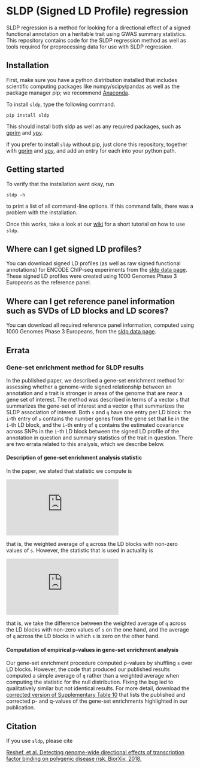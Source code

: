 # SLDP (Signed LD Profile) regression

SLDP regression is a method for looking for a directional effect of a signed functional annotation on a heritable trait using GWAS summary statistics. This repository contains code for the SLDP regression method as well as tools required for preprocessing data for use with SLDP regression.

## Installation

First, make sure you have a python distribution installed that includes scientific computing packages like numpy/scipy/pandas as well as the package manager pip; we recommend [Anaconda](https://store.continuum.io/cshop/anaconda/).

To install `sldp`, type the following command.
```  
pip install sldp
```
This should install both sldp as well as any required packages, such as [gprim](https://github.com/yakirr/gprim) and [ypy](https://github.com/yakirr/ypy).

If you prefer to install `sldp` without pip, just clone this repository, together with [gprim](https://github.com/yakirr/gprim) and [ypy](https://github.com/yakirr/ypy), and add an entry for each into your python path.


## Getting started

To verify that the installation went okay, run
```
sldp -h
```
to print a list of all command-line options. If this command fails, there was a problem with the installation.

Once this works, take a look at our [wiki](https://github.com/yakirr/sldp/wiki) for a short tutorial on how to use `sldp`.


## Where can I get signed LD profiles?

You can download signed LD profiles (as well as raw signed functional annotations) for ENCODE ChIP-seq experiments from the [sldp data page](https://data.broadinstitute.org/alkesgroup/SLDP/). These signed LD profiles were created using 1000 Genomes Phase 3 Europeans as the reference panel.

## Where can I get reference panel information such as SVDs of LD blocks and LD scores?

You can download all required reference panel information, computed using 1000 Genomes Phase 3 Europeans, from the [sldp data page](https://data.broadinstitute.org/alkesgroup/SLDP/).

## Errata
### Gene-set enrichment method for SLDP results
In the published paper, we described a gene-set enrichment method for assessing whether a genome-wide signed relationship between an annotation and a trait is stronger in areas of the genome that are near a gene set of interest. The method was described in terms of a vector `s` that summarizes the gene-set of interest and a vector `q` that summarizes the SLDP association of interest. Both `s` and `q` have one entry per LD block: the `i`-th entry of `s` contains the number genes from the gene set that lie in the `i`-th LD block, and the `i`-th entry of `q` contains the estimated covariance across SNPs in the `i`-th LD block between the signed LD profile of the annotation in question and summary statistics of the trait in question. There are two errata related to this analysis, which we describe below.

#### Description of gene-set enrichment analysis statistic
In the paper, we stated that statistic we compute is

![equation](https://latex.codecogs.com/png.latex?a%20%3A%3D%20%5Cfrac%7B%5Csum_i%20s_iq_i%7D%7B%5Csum_i%20s_i%7D)

that is, the weighted average of `q` across the LD blocks with non-zero values of `s`. However, the statistic that is used in actuality is

![equation](https://latex.codecogs.com/png.latex?%5Cfrac%7B%5Csum_i%20s_iq_i%7D%7B%5Csum_i%20s_i%7D%20-%20%5Cfrac%7B%5Csum_i%20%5Cmathbf%7B1%7D%28s_i%3D0%29%20q_i%7D%7B%5Csum_i%20%5Cmathbf%7B1%7D%28s_i%3D0%29%7D)

that is, we take the difference between the weighted average of `q` across the LD blocks with non-zero values of `s` on the one hand, and the average of `q` across the LD blocks in which `s` is zero on the other hand.

#### Computation of empirical p-values in gene-set enrichment analysis
Our gene-set enrichment procedure computed p-values by shuffling `s` over LD blocks. However, the code that produced our published results computed a simple average of `q` rather than a weighted average when computing the statistic for the null distribution. Fixing the bug led to qualitatively similar but not identical results. For more detail, download the [corrected version of Supplementary Table 10](https://data.broadinstitute.org/alkesgroup/SLDP/errata/corrected_SuppTable10.xlsx) that lists the published and corrected p- and q-values of the gene-set enrichments highlighted in our publication.

## Citation

If you use `sldp`, please cite

[Reshef, et al. Detecting genome-wide directional effects of transcription factor binding on polygenic disease risk.
BiorXiv, 2018.](https://www.biorxiv.org/content/early/2018/05/04/204685)
